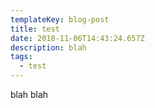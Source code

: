 ```yaml
---
templateKey: blog-post
title: test
date: 2018-11-06T14:43:24.657Z
description: blah
tags:
  - test
---
```

blah blah
